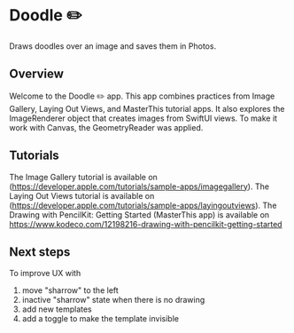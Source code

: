 #  Doodle ✏️

Draws doodles over an image and saves them in Photos.

## Overview

Welcome to the Doodle ✏️ app. This app combines practices from Image Gallery, Laying Out Views, and MasterThis tutorial apps.
It also explores the ImageRenderer object that creates images from SwiftUI views. To make it work with Canvas, the GeometryReader was applied.

## Tutorials
The Image Gallery tutorial is available on (https://developer.apple.com/tutorials/sample-apps/imagegallery).
The Laying Out Views tutorial is available on (https://developer.apple.com/tutorials/sample-apps/layingoutviews).
The Drawing with PencilKit: Getting Started (MasterThis app) is available on https://www.kodeco.com/12198216-drawing-with-pencilkit-getting-started

## Next steps
To improve UX with 
1) move "sharrow" to the left
2) inactive "sharrow" state when there is no drawing
3) add new templates
4) add a toggle to make the template invisible
